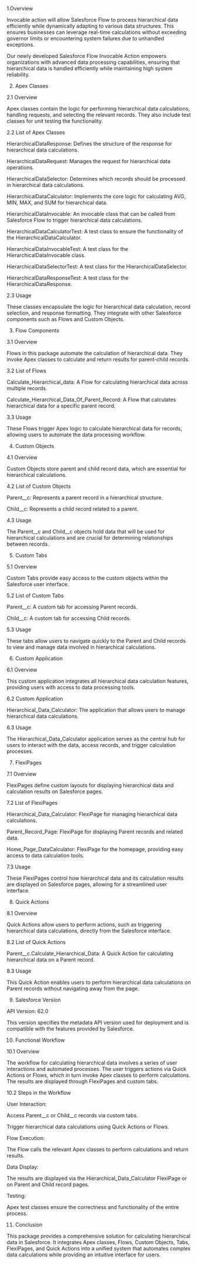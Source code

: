 1.Overview 

Invocable action will allow Salesforce Flow to process hierarchical data efficiently while dynamically adapting to various data structures. This ensures businesses can leverage real-time calculations without exceeding governor limits or encountering system failures due to unhandled exceptions. 

Our newly developed Salesforce Flow Invocable Action empowers organizations with advanced data processing capabilities, ensuring that hierarchical data is handled efficiently while maintaining high system reliability. 

2. Apex Classes 

2.1 Overview 

Apex classes contain the logic for performing hierarchical data calculations, handling requests, and selecting the relevant records. They also include test classes for unit testing the functionality. 

2.2 List of Apex Classes 

HierarchicalDataResponse: Defines the structure of the response for hierarchical data calculations. 

HierarchicalDataRequest: Manages the request for hierarchical data operations. 

HierarchicalDataSelector: Determines which records should be processed in hierarchical data calculations. 

HierarchicalDataCalculator: Implements the core logic for calculating AVG, MIN, MAX, and SUM for hierarchical data. 

HierarchicalDataInvocable: An invocable class that can be called from Salesforce Flow to trigger hierarchical data calculations. 

HierarchicalDataCalculatorTest: A test class to ensure the functionality of the HierarchicalDataCalculator. 

HierarchicalDataInvocableTest: A test class for the HierarchicalDataInvocable class. 

HierarchicalDataSelectorTest: A test class for the HierarchicalDataSelector. 

HierarchicalDataResponseTest: A test class for the HierarchicalDataResponse. 

2.3 Usage 

These classes encapsulate the logic for hierarchical data calculation, record selection, and response formatting. They integrate with other Salesforce components such as Flows and Custom Objects. 

 

3. Flow Components 

3.1 Overview 

Flows in this package automate the calculation of hierarchical data. They invoke Apex classes to calculate and return results for parent-child records. 

3.2 List of Flows 

Calculate_Hierarchical_data: A Flow for calculating hierarchical data across multiple records. 

Calculate_Hierarchical_Data_Of_Parent_Record: A Flow that calculates hierarchical data for a specific parent record. 

3.3 Usage 

These Flows trigger Apex logic to calculate hierarchical data for records, allowing users to automate the data processing workflow. 

 

4. Custom Objects 

4.1 Overview 

Custom Objects store parent and child record data, which are essential for hierarchical calculations. 

4.2 List of Custom Objects 

Parent__c: Represents a parent record in a hierarchical structure. 

Child__c: Represents a child record related to a parent. 

4.3 Usage 

The Parent__c and Child__c objects hold data that will be used for hierarchical calculations and are crucial for determining relationships between records. 

 

5. Custom Tabs 

5.1 Overview 

Custom Tabs provide easy access to the custom objects within the Salesforce user interface. 

5.2 List of Custom Tabs 

Parent__c: A custom tab for accessing Parent records. 

Child__c: A custom tab for accessing Child records. 

5.3 Usage 

These tabs allow users to navigate quickly to the Parent and Child records to view and manage data involved in hierarchical calculations. 

 

6. Custom Application 

6.1 Overview 

This custom application integrates all hierarchical data calculation features, providing users with access to data processing tools. 

6.2 Custom Application 

Hierarchical_Data_Calculator: The application that allows users to manage hierarchical data calculations. 

6.3 Usage 

The Hierarchical_Data_Calculator application serves as the central hub for users to interact with the data, access records, and trigger calculation processes. 

 

7. FlexiPages 

7.1 Overview 

FlexiPages define custom layouts for displaying hierarchical data and calculation results on Salesforce pages. 

7.2 List of FlexiPages 

Hierarchical_Data_Calculator: FlexiPage for managing hierarchical data calculations. 

Parent_Record_Page: FlexiPage for displaying Parent records and related data. 

Home_Page_DataCalculator: FlexiPage for the homepage, providing easy access to data calculation tools. 

7.3 Usage 

These FlexiPages control how hierarchical data and its calculation results are displayed on Salesforce pages, allowing for a streamlined user interface. 

 

8. Quick Actions 

8.1 Overview 

Quick Actions allow users to perform actions, such as triggering hierarchical data calculations, directly from the Salesforce interface. 

8.2 List of Quick Actions 

Parent__c.Calculate_Hierarchical_Data: A Quick Action for calculating hierarchical data on a Parent record. 

8.3 Usage 

This Quick Action enables users to perform hierarchical data calculations on Parent records without navigating away from the page. 

 

9. Salesforce Version 

API Version: 62.0 

This version specifies the metadata API version used for deployment and is compatible with the features provided by Salesforce. 

 

10. Functional Workflow 

10.1 Overview 

The workflow for calculating hierarchical data involves a series of user interactions and automated processes. The user triggers actions via Quick Actions or Flows, which in turn invoke Apex classes to perform calculations. The results are displayed through FlexiPages and custom tabs. 

10.2 Steps in the Workflow 

User Interaction: 

Access Parent__c or Child__c records via custom tabs. 

Trigger hierarchical data calculations using Quick Actions or Flows. 

Flow Execution: 

The Flow calls the relevant Apex classes to perform calculations and return results. 

Data Display: 

The results are displayed via the Hierarchical_Data_Calculator FlexiPage or on Parent and Child record pages. 

Testing: 

Apex test classes ensure the correctness and functionality of the entire process. 

 

11. Conclusion 

This package provides a comprehensive solution for calculating hierarchical data in Salesforce. It integrates Apex classes, Flows, Custom Objects, Tabs, FlexiPages, and Quick Actions into a unified system that automates complex data calculations while providing an intuitive interface for users. 

